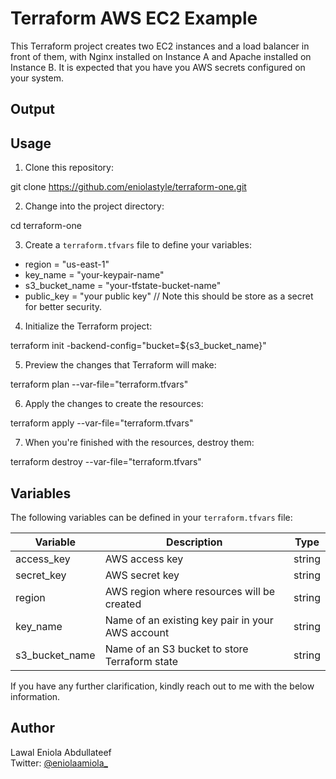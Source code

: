 # Terraform AWS EC2 Example

This Terraform project creates two EC2 instances and a load balancer in front of them, with Nginx installed on Instance A and Apache installed on Instance B.
It is expected that you have you AWS secrets configured on your system.

## Output

## Usage

1. Clone this repository:

git clone https://github.com/eniolastyle/terraform-one.git

2. Change into the project directory:

cd terraform-one

3. Create a `terraform.tfvars` file to define your variables:

- region = "us-east-1"
- key_name = "your-keypair-name"
- s3_bucket_name = "your-tfstate-bucket-name"
- public_key = "your public key" // Note this should be store as a secret for better security.

4. Initialize the Terraform project:

terraform init -backend-config="bucket=${s3_bucket_name}"

5. Preview the changes that Terraform will make:

terraform plan --var-file="terraform.tfvars"

6. Apply the changes to create the resources:

terraform apply --var-file="terraform.tfvars"

7. When you're finished with the resources, destroy them:

terraform destroy --var-file="terraform.tfvars"

## Variables

The following variables can be defined in your `terraform.tfvars` file:

| Variable       | Description                                      | Type   |
| -------------- | ------------------------------------------------ | ------ |
| access_key     | AWS access key                                   | string |
| secret_key     | AWS secret key                                   | string |
| region         | AWS region where resources will be created       | string |
| key_name       | Name of an existing key pair in your AWS account | string |
| s3_bucket_name | Name of an S3 bucket to store Terraform state    | string |

If you have any further clarification, kindly reach out to me with the below information.

## Author

Lawal Eniola Abdullateef  
Twitter: [@eniolaamiola\_](https://twitter.com/eniolaamiola_)
